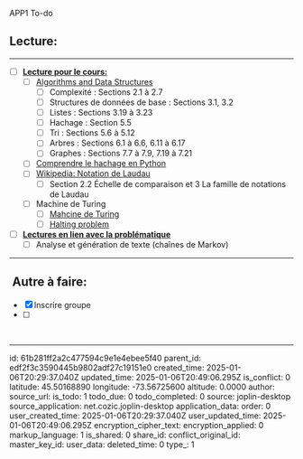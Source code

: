APP1 To-do

## Lecture:

* * *

- [ ] <ins>**Lecture pour le cours:**</ins>
    - [ ] [Algorithms and Data Structures](https://runestone.academy/ns/books/published/GIF270/index.html)
        - [ ] Complexité : Sections 2.1 à 2.7
        - [ ] Structures de données de base : Sections 3.1, 3.2
        - [ ] Listes : Sections 3.19 à 3.23
        - [ ] Hachage : Section 5.5
        - [ ] Tri : Sections 5.6 à 5.12
        - [ ] Arbres : Sections 6.1 à 6.6, 6.11 à 6.17
        - [ ] Graphes : Sections 7.7 à 7.9, 7.19 à 7.21
    - [ ] [Comprendre le hachage en Python](https://www.asmeurer.com/blog/posts/what-happens-when-you-mess-with-hashing-in-python/)
    - [ ] [Wikipedia: Notation de Laudau](https://fr.wikipedia.org/wiki/Comparaison_asymptotique)
        - [ ] Section 2.2 Échelle de comparaison et 3 La famille de notations de Laudau
    - [ ] Machine de Turing
        - [ ] [Mahcine de Turing](http://zanotti.univ-tln.fr/turing/)
        - [ ] [Halting problem](https://en.wikipedia.org/wiki/Halting_problem)
- [ ] <ins>**Lectures en lien avec la problématique**</ins>
    - [ ] Analyse et génération de texte (chaînes de Markov)

* * *

##  Autre à faire:
- [x] Inscrire groupe
- [ ] 
&nbsp;

* * *

id: 61b281ff2a2c477594c9e1e4ebee5f40
parent_id: edf2f3c3590445b9802adf27c19151e0
created_time: 2025-01-06T20:29:37.040Z
updated_time: 2025-01-06T20:49:06.295Z
is_conflict: 0
latitude: 45.50168890
longitude: -73.56725600
altitude: 0.0000
author: 
source_url: 
is_todo: 1
todo_due: 0
todo_completed: 0
source: joplin-desktop
source_application: net.cozic.joplin-desktop
application_data: 
order: 0
user_created_time: 2025-01-06T20:29:37.040Z
user_updated_time: 2025-01-06T20:49:06.295Z
encryption_cipher_text: 
encryption_applied: 0
markup_language: 1
is_shared: 0
share_id: 
conflict_original_id: 
master_key_id: 
user_data: 
deleted_time: 0
type_: 1